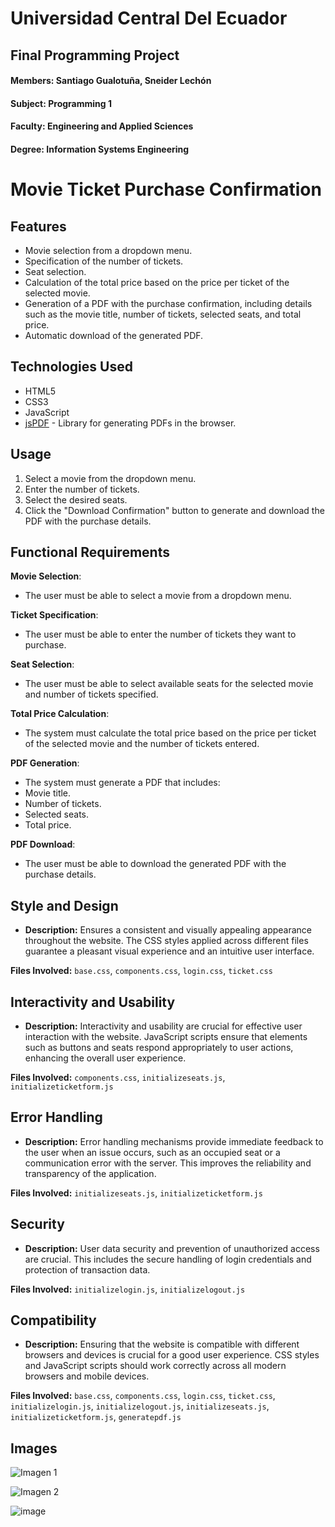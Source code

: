 # Universidad Central Del Ecuador
## Final Programming Project
#### Members: Santiago Gualotuña, Sneider Lechón
#### Subject: Programming 1
#### Faculty: Engineering and Applied Sciences
#### Degree: Information Systems Engineering

# Movie Ticket Purchase Confirmation

## Features

- Movie selection from a dropdown menu.
- Specification of the number of tickets.
- Seat selection.
- Calculation of the total price based on the price per ticket of the selected movie.
- Generation of a PDF with the purchase confirmation, including details such as the movie title, number of tickets, selected seats, and total price.
- Automatic download of the generated PDF.
## Technologies Used

- HTML5
- CSS3
- JavaScript
- [jsPDF](https://github.com/parallax/jsPDF) - Library for generating PDFs in the browser.

## Usage

1. Select a movie from the dropdown menu.
2. Enter the number of tickets.
3. Select the desired seats.
4. Click the "Download Confirmation" button to generate and download the PDF with the purchase details.

## Functional Requirements

**Movie Selection**:
- The user must be able to select a movie from a dropdown menu.

**Ticket Specification**:
- The user must be able to enter the number of tickets they want to purchase.

**Seat Selection**:
- The user must be able to select available seats for the selected movie and number of tickets specified.

**Total Price Calculation**:
- The system must calculate the total price based on the price per ticket of the selected movie and the number of tickets entered.

**PDF Generation**:
- The system must generate a PDF that includes:
- Movie title.
- Number of tickets.
- Selected seats.
- Total price.

**PDF Download**:
- The user must be able to download the generated PDF with the purchase details.

## Style and Design

- **Description:** Ensures a consistent and visually appealing appearance throughout the website. The CSS styles applied across different files guarantee a pleasant visual experience and an intuitive user interface.

**Files Involved:** `base.css`, `components.css`, `login.css`, `ticket.css`

## Interactivity and Usability

- **Description:** Interactivity and usability are crucial for effective user interaction with the website. JavaScript scripts ensure that elements such as buttons and seats respond appropriately to user actions, enhancing the overall user experience.

**Files Involved:** `components.css`, `initializeseats.js`, `initializeticketform.js`

## Error Handling

- **Description:** Error handling mechanisms provide immediate feedback to the user when an issue occurs, such as an occupied seat or a communication error with the server. This improves the reliability and transparency of the application.

**Files Involved:** `initializeseats.js`, `initializeticketform.js`

## Security

- **Description:** User data security and prevention of unauthorized access are crucial. This includes the secure handling of login credentials and protection of transaction data.

**Files Involved:** `initializelogin.js`, `initializelogout.js`

## Compatibility

- **Description:** Ensuring that the website is compatible with different browsers and devices is crucial for a good user experience. CSS styles and JavaScript scripts should work correctly across all modern browsers and mobile devices.

**Files Involved:** `base.css`, `components.css`, `login.css`, `ticket.css`, `initializelogin.js`, `initializelogout.js`, `initializeseats.js`, `initializeticketform.js`, `generatepdf.js`



## Images

![Imagen 1](https://github.com/user-attachments/assets/1132289f-8704-48c2-9d3e-4170e13b8cf6)

![Imagen 2](https://github.com/user-attachments/assets/bca6caaf-f142-482e-aebb-5db716560232)

![image](https://github.com/user-attachments/assets/5d5c0170-4278-4acd-a2a8-b5dfd158c307)


